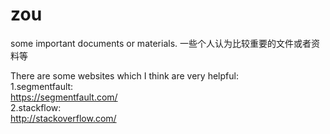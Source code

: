 # zou
some important documents or materials. 一些个人认为比较重要的文件或者资料等       

There are some websites which I think are very helpful:     
1.segmentfault:     
https://segmentfault.com/       
2.stackflow:        
http://stackoverflow.com/
